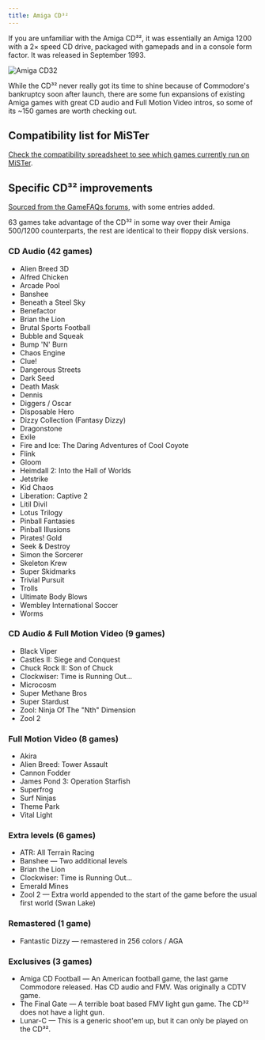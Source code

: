 ```yaml
---
title: Amiga CD³²
--- 
```


If you are unfamiliar with the Amiga CD³², it was essentially an Amiga 1200 with a 2× speed CD drive, packaged with gamepads and in a console form factor. It was released in September 1993. 

![Amiga CD32](https://amiga.vision/images/cd32.png)

While the CD³² never really got its time to shine because of Commodore's bankruptcy soon after launch, there are some fun expansions of existing Amiga games with great CD audio and Full Motion Video intros, so some of its ~150 games are worth checking out.

## Compatibility list for MiSTer

[Check the compatibility spreadsheet to see which games currently run on MiSTer](https://docs.google.com/spreadsheets/d/1iNO0tp8hlV959-MnsI8S7j5xPWghIR0zdI9LwVyBF2w).


## Specific CD³² improvements

[Sourced from the GameFAQs forums](https://gamefaqs.gamespot.com/boards/951940-amiga-cd32/80110566), with some entries added.

63 games take advantage of the CD³² in some way over their Amiga 500/1200 counterparts, the rest are identical to their floppy disk versions.

### CD Audio (42 games)

* Alien Breed 3D
* Alfred Chicken
* Arcade Pool
* Banshee
* Beneath a Steel Sky
* Benefactor
* Brian the Lion
* Brutal Sports Football
* Bubble and Squeak
* Bump 'N' Burn
* Chaos Engine
* Clue!
* Dangerous Streets
* Dark Seed
* Death Mask
* Dennis
* Diggers / Oscar
* Disposable Hero
* Dizzy Collection (Fantasy Dizzy)
* Dragonstone
* Exile
* Fire and Ice: The Daring Adventures of Cool Coyote
* Flink
* Gloom
* Heimdall 2: Into the Hall of Worlds
* Jetstrike
* Kid Chaos
* Liberation: Captive 2
* Litil Divil
* Lotus Trilogy
* Pinball Fantasies
* Pinball Illusions
* Pirates! Gold
* Seek & Destroy
* Simon the Sorcerer
* Skeleton Krew
* Super Skidmarks
* Trivial Pursuit
* Trolls
* Ultimate Body Blows
* Wembley International Soccer
* Worms

### CD Audio *&* Full Motion Video (9 games)

* Black Viper
* Castles II: Siege and Conquest
* Chuck Rock II: Son of Chuck
* Clockwiser: Time is Running Out…
* Microcosm
* Super Methane Bros
* Super Stardust
* Zool: Ninja Of The "Nth" Dimension
* Zool 2

### Full Motion Video (8 games)

* Akira
* Alien Breed: Tower Assault
* Cannon Fodder
* James Pond 3: Operation Starfish
* Superfrog
* Surf Ninjas
* Theme Park
* Vital Light

### Extra levels (6 games)

* ATR: All Terrain Racing
* Banshee — Two additional levels
* Brian the Lion 
* Clockwiser: Time is Running Out...
* Emerald Mines
* Zool 2 — Extra world appended to the start of the game before the usual first world (Swan Lake)

### Remastered (1 game)

* Fantastic Dizzy — remastered in 256 colors / AGA

### Exclusives (3 games)

* Amiga CD Football — An American football game, the last game Commodore released. Has CD audio and FMV. Was originally a CDTV game.
* The Final Gate — A terrible boat based FMV light gun game. The CD³² does not have a light gun.
* Lunar-C — This is a generic shoot'em up, but it can only be played on the CD³².
